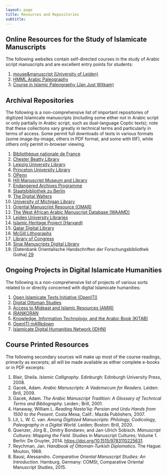 ```yaml
---
layout: page
title: Resources and Repositories
subtitle: 
---
```

Online Resources for the Study of Islamicate Manuscripts
---
The following websites contain self-directed courses in the study of Arabic script manuscripts and are excellent entry points for students:

1. [mouse&manuscript (University of Leiden)][18]
2. [HMML Arabic Paleography][19]
3. [Course in Islamic Paleography (Jan Just Witkam)][20]

Archival Repositories
---
The following is a non-comprehensive list of important repositories of digitized Islamicate manuscripts (including some either not in Arabic script or only partially in Arabic script, such as dual-language Coptic texts); note that these collections vary greatly in technical terms and particularly in terms of access. Some permit full downloads of texts in various formats (some image-by-image, others in PDF format, and some with IIIF), while others only permit in-browser viewing.

1. [Bibliothèque nationale de France][1]    
2. [Chester Beatty Library][2]        
3. [Leipzig University Library][3]         
4. [Princeton University Library][4]        
5. [OPenn][5]   
6. [Hill Manuscript Museum and Library][6]
7. [Endangered Archives Programme][7]     
8. [Staatsbibliothek zu Berlin][8]
9. [The Digital Walters][9]            
10. [University of Michigan Library][10] 
11. [Oriental Manuscript Resource (OMAR)][11]
12. [The West African Arabic Manuscript Database (WAAMD)][12]
13. [Leiden University Libraries][13]
14. [Islamic Heritage Project (Harvard)][14]
15. [Qatar Digital Library][15] 
16. [McGill Lithographs][16]
17. [Library of Congress][17]
18. [Sinai Manuscripts Digital Library][25]
19. [Datenbank Orientalische Handschriften der Forschungsbibliothek Gotha] [29]

Ongoing Projects in Digital Islamicate Humanities
---
The following is a non-comprehensive list of projects of various sorts related to or directly concerned with digital Islamicate humanities:

1. [Open Islamicate Texts Initiative (OpenITI)][21]
2. [Digital Ottoman Studies][22]
3. [Access to Mideast and Islamic Resources (AMIR)][23]
4. [IRANKORAN][24]
5. [Knowledge, Information Technology, and the Arabic Book (KITAB)][26]
6. [OpenITI mARkdown][27]
7. [Islamicate Digital Humanities Network (IDHN)][28]

Course Printed Resources
----
The following secondary sources will make up most of the course readings, primarily as excerpts; all will be made available as either complete e-books or in PDF excerpts:

1. Blair, Sheila. <i>Islamic Calligraphy</i>. Edinburgh: Edinburgh University Press, 2008.
2. Gacek, Adam. <i>Arabic Manuscripts: A Vademecum for Readers</i>. Leiden: Brill, 2009.
3. Gacek, Adam. <i>The Arabic Manuscript Tradition: A Glossary of Technical Terms and Bibliography.</i> Leiden ; Brill, 2001.
4. Hanaway, William L. <i>Reading Nasta’liq: Persian and Urdu Hands from 1500 to the Present.</i> Costa Mesa, Calif.: Mazda Publishers, 2007.
5. Lit, L. W. C. van. <i>Among Digitized Manuscripts: Philology, Codicology, Paleography in a Digital World.</i> Leiden; Boston: Brill, 2020.
6. Quenzer, Jörg B., Dmitry Bondarev, and Jan-Ulrich Sobisch<i>. Manuscript Cultures: Mapping the Field.</i> Studies in Manuscript Cultures; Volume 1. Berlin: De Gruyter, 2014. https://doi.org/10.1515/9783110225631.
7. Reychman, Jan. <i>Handbook of Ottoman-Turkish Diplomatics.</i> The Hague: Mouton, 1968.
8. Bausi, Alessandro. <i>Comparative Oriental Manuscript Studies: An Introduction.</i> Hamburg, Germany: COMSt, Comparative Oriental Manuscript Studies, 2015. 


[1]: https://gallica.bnf.fr/accueil/en/content/accueil-en?mode=desktop/ "Bibliothèque nationale de France"
[2]: https://chesterbeatty.ie/ "Chester Beatty Library"
[3]: https://www.islamic-manuscripts.net/content/index.xml "Leipzig University Library "
[4]: https://library.princeton.edu/ "Princeton University Library"
[5]: http://openn.library.upenn.edu/ "OPenn"
[6]: https://www.vhmml.org/ "Hill Manuscript Museum and Library"
[7]: https://eap.bl.uk/ "Endangered Archives Programme"
[8]: https://digital.staatsbibliothek-berlin.de/ "Staatsbibliothek zu Berlin"
[9]: https://www.thedigitalwalters.org/ "The Digital Walters"
[10]: https://guides.lib.umich.edu/islamicmss/find "University of Michigan Library"
[11]: http://omar.ub.uni-freiburg.de/index.php?id=homepage "Oriental Manuscript Resource (OMAR)"
[12]: https://waamd.lib.berkeley.edu/home "The West African Arabic Manuscript Database (WAAMD)"
[13]: https://digitalcollections.universiteitleiden.nl/ "Leiden University Libraries"
[14]: https://curiosity.lib.harvard.edu/islamic-heritage-project "Islamic Heritage Project (Harvard)"
[15]: https://www.qdl.qa/en "Qatar Digital Library"
[16]: https://digital.library.mcgill.ca/islamic_lithographs/ "McGill Lithographs"
[17]: https://www.loc.gov "Library of Congress"
[18]: https://mouse.digitalscholarship.nl/ "mouse&manuscript (University of Leiden)"
[19]: https://www.vhmmlschool.org/arabic "HMML Arabic Paleography"
[20]: http://www.islamicmanuscripts.info/courses/index.html "Course in Islamic Paleography (Jan Just Witkam)"
[21]: https://github.com/OpenITI "Open Islamicate Texts Initiative (OpenITI)"
[22]: https://www.digitalottomanstudies.com/ "Digital Ottoman Studies"
[23]: http://amirmideast.blogspot.com/ "Access to Mideast and Islamic Resources (AMIR)"
[24]: https://www.bbaw.de/en/research/irankoran "IRANKORAN"
[25]: https://sinaimanuscripts.library.ucla.edu/ "Sinai Manuscripts Digital Library"
[26]: http://kitab-project.org/ "Knowledge, Information Technology, and the Arabic Book (KITAB)"
[27]: https://alraqmiyyat.github.io/mARkdown/ "OpenITI mARkdown"
[28]: https://idhn.org/ "Islamicate Digital Humanities Network (IDHN)"
[29]: https://gothams.dl.uni-leipzig.de/content/index.xml?XSL.lastPage.SESSION=/content/index.xml "Datenbank Orientalische Handschriften der Forschungsbibliothek Gotha"